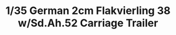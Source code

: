 ---
layout: product
title: "1/35 German 2cm Flakvierling 38 w/Sd.Ah.52 Carriage Trailer"
price: "TBA" 
desc: "Maketa"
img_path: "/assets/img/BRNC35057.webp"
brand: "Bronco"
available: false
special_offer: false
new: false
soon: false
cat: "010000"
subcat: "015800"
subsubcat: "0N/A"
sifra: "BRNC35057"
popular: false
---